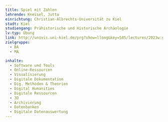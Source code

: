 ```yaml
---
title: Spiel mit Zahlen
lehrende: Kneisel, Jutta
einrichtung: Christian-Albrechts-Universität zu Kiel
stadt: Kiel
studiengang: Prähistorische und Historische Archäologie
lv-typ: Übung
link: http://univis.uni-kiel.de/prg?show=llong&key=585/lectures/2023w:gemei/instit_2/zentr/spielm
zielgruppe:
  - BA
  - MA

inhalte:
  - Software und Tools
  - Online-Ressourcen
  - Visualisierung
  - Digitale Dokumentation
  - Dig. Methoden & Theorien
  - Digital Humanities
  - Digitale Ressourcen
  - 3D
  - Archivierung
  - Datenbanken
  - Digitale Datenauswertung
---
```

 
